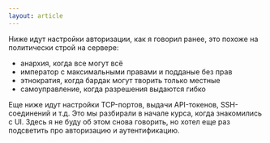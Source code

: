```yaml
---
layout: article
---
```

Ниже идут настройки авторизации, как я говорил ранее, это похоже на политически строй на сервере: 

- анархия, когда все могут всё
- император с максимальными правами и подданые без прав
- этнократия, когда бардак могут творить только местные
- самоуправление, когда разрешения выдаются гибко

Еще ниже идут настройки TCP-портов, выдачи API-токенов, SSH-соединений и т.д. Это мы разбирали в начале курса, когда знакомились с UI. Здесь я не буду об этом снова говорить, но хотел еще раз подсветить про авторизацию и аутентификацию.
